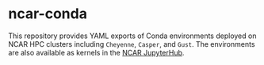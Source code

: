 # ncar-conda

This repository provides YAML exports of Conda environments deployed on NCAR HPC clusters including `Cheyenne`, `Casper`, and `Gust`. The environments are also available as kernels in the [NCAR JupyterHub](https://jupyterhub.hpc.ucar.edu/).
